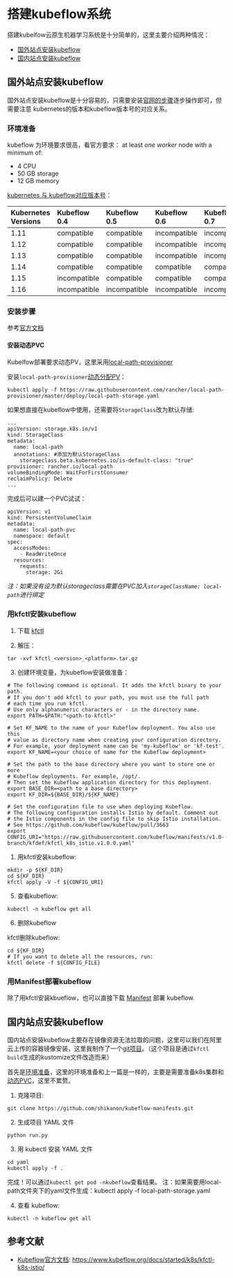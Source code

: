 # 搭建kubeflow系统

搭建kubelfow云原生机器学习系统是十分简单的，这里主要介绍两种情况：
- [国外站点安装kubeflow](#国外站点安装kubeflow)
- [国内站点安装kubeflow](#国内站点安装kubeflow)

## 国外站点安装kubeflow

国外站点安装kubeflow是十分容易的，只需要安装[官网的步骤](https://www.kubeflow.org/docs/started/k8s/kfctl-k8s-istio/)逐步操作即可，但需要注意 kubernetes的版本和kubeflow版本号的对应关系。

### 环境准备

kubeflow 为环境要求很高，看官方要求：
at least *one worker* node with a minimum of:
* 4 CPU
* 50 GB storage
* 12 GB memory

[kubernetes 与 kubeflow对应版本号](https://www.kubeflow.org/docs/started/k8s/overview/#minimum-system-requirements)：

| Kubernetes Versions | Kubeflow 0.4 |	Kubeflow 0.5 |	Kubeflow 0.6 |	Kubeflow 0.7 |	Kubeflow 1.0 |
|:---|:---|:---|:---|:---|:---|
|1.11 |	compatible |	compatible |	incompatible |	incompatible |	incompatible
|1.12 |	compatible |	compatible |	incompatible |	incompatible |	incompatible
|1.13 |	compatible |	compatible |	incompatible |	incompatible |	incompatible
|1.14 |	compatible |	compatible |	compatible |	compatible |	compatible
|1.15 |	incompatible |	compatible |	compatible |	compatible |	compatible
|1.16 |	incompatible |	incompatible |	incompatible |	incompatible |	incompatible


### 安装步骤

参考[官方文档](https://www.kubeflow.org/docs/started/k8s/kfctl-k8s-istio/)

#### 安装动态PVC

Kubelfow部署要求动态PV，这里采用[local-path-provisioner](https://github.com/rancher/local-path-provisioner)

安装`local-path-provisioner`[动态分配PV](https://github.com/rancher/local-path-provisioner)：
```
kubectl apply -f https://raw.githubusercontent.com/rancher/local-path-provisioner/master/deploy/local-path-storage.yaml
```

如果想直接在kubeflow中使用，还需要将`StorageClass`改为默认存储:
```
...
apiVersion: storage.k8s.io/v1
kind: StorageClass
metadata:
  name: local-path
  annotations: #添加为默认StorageClass
    storageclass.beta.kubernetes.io/is-default-class: "true"
provisioner: rancher.io/local-path
volumeBindingMode: WaitForFirstConsumer
reclaimPolicy: Delete
...
```

完成后可以建一个PVC试试：
```
apiVersion: v1
kind: PersistentVolumeClaim
metadata:
  name: local-path-pvc
  namespace: default
spec:
  accessModes:
    - ReadWriteOnce
  resources:
    requests:
      storage: 2Gi
```

*注：如果没有设为默认storageclass需要在PVC加入`storageClassName: local-path`进行绑定*


### 用kfctl安装kubeflow

1. 下载 [kfctl](https://github.com/kubeflow/kfctl/releases)

2. 解压：
```
tar -xvf kfctl_<version>_<platform>.tar.gz
```
3. 创建环境变量，为kubeflow安装做准备：
```
# The following command is optional. It adds the kfctl binary to your path.
# If you don't add kfctl to your path, you must use the full path
# each time you run kfctl.
# Use only alphanumeric characters or - in the directory name.
export PATH=$PATH:"<path-to-kfctl>"

# Set KF_NAME to the name of your Kubeflow deployment. You also use this
# value as directory name when creating your configuration directory.
# For example, your deployment name can be 'my-kubeflow' or 'kf-test'.
export KF_NAME=<your choice of name for the Kubeflow deployment>

# Set the path to the base directory where you want to store one or more 
# Kubeflow deployments. For example, /opt/.
# Then set the Kubeflow application directory for this deployment.
export BASE_DIR=<path to a base directory>
export KF_DIR=${BASE_DIR}/${KF_NAME}

# Set the configuration file to use when deploying Kubeflow.
# The following configuration installs Istio by default. Comment out 
# the Istio components in the config file to skip Istio installation. 
# See https://github.com/kubeflow/kubeflow/pull/3663
export CONFIG_URI="https://raw.githubusercontent.com/kubeflow/manifests/v1.0-branch/kfdef/kfctl_k8s_istio.v1.0.0.yaml"
```


1. 用kfctl安装kubeflow:
```
mkdir -p ${KF_DIR}
cd ${KF_DIR}
kfctl apply -V -f ${CONFIG_URI}
```

5. 查看kubeflow:
```
kubectl -n kubeflow get all
```

6. 删除kubeflow

kfctl删除kubeflow:
```
cd ${KF_DIR}
# If you want to delete all the resources, run:
kfctl delete -f ${CONFIG_FILE}
```

### 用Manifest部署kubeflow

除了用kfctl安装kbueflow，也可以直接下载 [Manifest](https://www.kubeflow.org/docs/started/getting-started/#configuration-quick-reference) 部署 kubeflow.


## 国内站点安装kubeflow

国内站点安装kubeflow主要存在镜像资源无法拉取的问题，这里可以我们在阿里云上传的容器镜像安装，这里我制作了一个[git项目](https://github.com/shikanon/kubeflow-manifests)。（这个项目是通过`kfctl build`生成的kustomize文件改造而来）

首先是[环境准备](#环境准备)，这里的环境准备和上一篇是一样的，主要是需要准备k8s集群和[动态PVC](#安装动态PVC)，这里不累赘。

1. 克隆项目:
```
git clone https://github.com/shikanon/kubeflow-manifests.git
```

2. 生成项目 YAML 文件
```
python run.py
```

3. 用 kubectl 安装 YAML 文件
```
cd yaml
kubectl apply -f .
```
完成！可以通过`kubectl get pod -nkubeflow`查看结果。
注：如果需要用local-path文件夹下的yaml文件生成：kubectl apply -f local-path-storage.yaml

4. 查看 kubeflow:
```
kubectl -n kubeflow get all
```

## 参考文献

- [Kubeflow官方文档](https://www.kubeflow.org/docs/started/k8s/kfctl-k8s-istio/): https://www.kubeflow.org/docs/started/k8s/kfctl-k8s-istio/